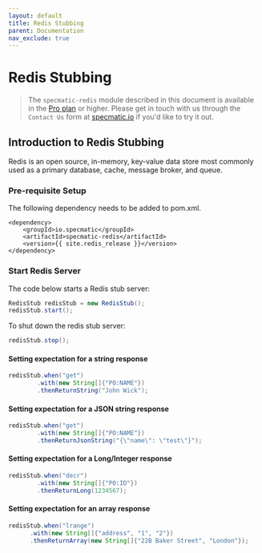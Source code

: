 ```yaml
---
layout: default
title: Redis Stubbing
parent: Documentation
nav_exclude: true
---
```


# Redis Stubbing

> The `specmatic-redis` module described in this document is available in the [Pro plan](https://specmatic.io/pricing/) or higher. Please get in touch with us through the `Contact Us` form at [specmatic.io](https://specmatic.io) if you'd like to try it out.

## Introduction to Redis Stubbing

Redis is an open source, in-memory, key-value data store most commonly used as a primary database, cache, message broker, and queue.

### Pre-requisite Setup

The following dependency needs to be added to pom.xml.

```
<dependency>
    <groupId>io.specmatic</groupId>
    <artifactId>specmatic-redis</artifactId>
    <version>{{ site.redis_release }}</version>
</dependency>
```

### Start Redis Server

The code below starts a Redis stub server:

```java
RedisStub redisStub = new RedisStub();
redisStub.start();
```

To shut down the redis stub server:

```java
redisStub.stop();
```

#### Setting expectation for a string response
```java
redisStub.when("get")
        .with(new String[]{"PO:NAME"})
        .thenReturnString("John Wick");
```

#### Setting expectation for a JSON string response
```java
redisStub.when("get")
        .with(new String[]{"PO:NAME"})
        .thenReturnJsonString("{\"name\": \"test\"}");
```

#### Setting expectation for a Long/Integer response
```java
redisStub.when("decr")
        .with(new String[]{"PO:ID"})
        .thenReturnLong(1234567);
```

#### Setting expectation for an array response
```java
redisStub.when("lrange")
      .with(new String[]{"address", "1", "2"})
      .thenReturnArray(new String[]{"22B Baker Street", "London"});
```
